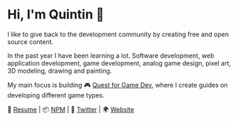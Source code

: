 # Hi, I'm Quintin :wave:

I like to give back to the development community by creating free and open source content.

In the past year I have been learning a lot. Software development, web application development, game development, analog game design, pixel art, 3D modeling, drawing and painting.

My main focus is building :video_game: [Quest for Game Dev][q4gd], where I create guides on developing different game types.

:page_facing_up: [Resume][resume] | :package: [NPM][npm] | :eagle: [Twitter][twitter] | :earth_africa: [Website][skerwe]

[q4gd]: https://quintinhenn.gitlab.io/quest-for-game-dev/
[resume]: https://registry.jsonresume.org/skerwe
[npm]: https://www.npmjs.com/~skerwe
[twitter]: https://twitter.com/QuintinHenn
[skerwe]: http://skerwe.web.za/
